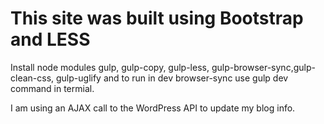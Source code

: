 # This site was built using Bootstrap and LESS 
Install node modules gulp, gulp-copy, gulp-less, gulp-browser-sync,gulp-clean-css,
gulp-uglify and to run in dev browser-sync use gulp dev command in termial.

I am using an AJAX call to the WordPress API to update my blog info.

